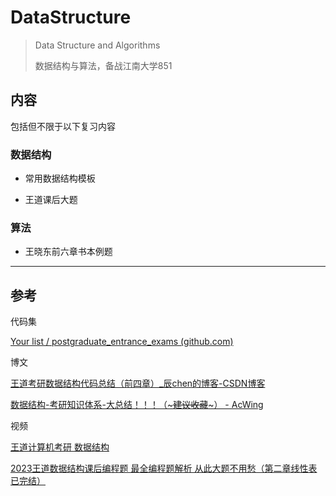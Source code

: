 # DataStructure
> Data Structure and Algorithms
>
> 数据结构与算法，备战江南大学851

## 内容

包括但不限于以下复习内容

### 数据结构

- 常用数据结构模板

- 王道课后大题

### 算法

- 王晓东前六章书本例题

------

## 参考

代码集

[Your list / postgraduate_entrance_exams (github.com)](https://github.com/stars/zimei11/lists/postgraduate-entrance-exams)

博文

[王道考研数据结构代码总结（前四章）_辰chen的博客-CSDN博客](https://blog.csdn.net/qq_52156445/article/details/130274070)

[数据结构-考研知识体系-大总结！！！（~~~建议收藏~~~） - AcWing](https://www.acwing.com/file_system/file/content/whole/index/content/5394132/)

视频

[王道计算机考研 数据结构]( https://www.bilibili.com/video/BV1b7411N798/?p=13&share_source=copy_web&vd_source=48d877d78d93398436b02e9a789954d1)

[2023王道数据结构课后编程题 最全编程题解析  从此大题不用愁（第二章线性表已完结）](https://www.bilibili.com/video/BV1b44y117Px/?share_source=copy_web&vd_source=48d877d78d93398436b02e9a789954d1)

